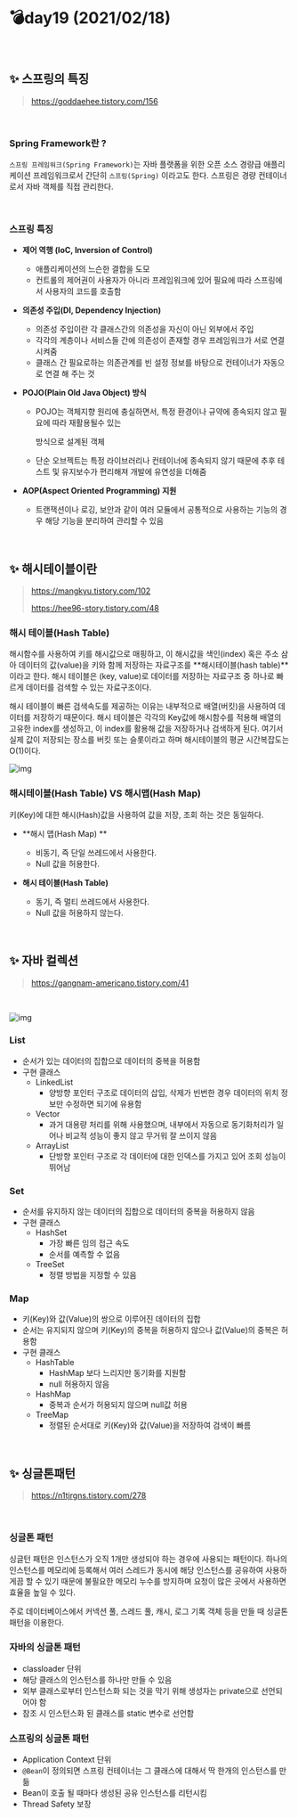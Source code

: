 # 💣day19 (2021/02/18)

<br>

## ✨ 스프링의 특징

>https://goddaehee.tistory.com/156

<br>

### Spring Framework란 ?

`스프링 프레임워크(Spring Framework)`는 자바 플랫폼을 위한 오픈 소스 경량급 애플리케이션 프레임워크로서 간단히 `스프링(Spring)` 이라고도 한다. 스프링은 경량 컨테이너로서 자바 객체를 직접 관리한다.

<br>

### 스프링 특징

- **제어 역행 (IoC, Inversion of Control)**

  - 애플리케이션의 느슨한 결합을 도모
  - 컨트롤의 제어권이 사용자가 아니라 프레임워크에 있어 필요에 따라 스프링에서 사용자의 코드를 호출함

- **의존성 주입(DI, Dependency Injection)**

  - 의존성 주입이란 각 클래스간의 의존성을 자신이 아닌 외부에서 주입
  - 각각의 계층이나 서비스들 간에 의존성이 존재할 경우 프레임워크가 서로 연결시켜줌
  - 클래스 간 필요로하는 의존관계를 빈 설정 정보를 바탕으로 컨테이너가 자동으로 연결 해 주는 것

- **POJO(Plain Old Java Object) 방식**

  - POJO는 객체지향 원리에 충실하면서, 특정 환경이나 규약에 종속되지 않고 필요에 따라 재활용될수 있는

    방식으로 설계된 객체

  - 단순 오브젝트는 특정 라이브러리나 컨테이너에 종속되지 않기 때문에 추후 테스트 및 유지보수가 편리해져 개발에 유연성을 더해줌

- **AOP(Aspect Oriented Programming) 지원**

  - 트랜잭션이나 로깅, 보안과 같이 여러 모듈에서 공통적으로 사용하는 기능의 경우 해당 기능을 분리하여 관리할 수 있음

<br>

## ✨ 해시테이블이란

> https://mangkyu.tistory.com/102
>
> https://hee96-story.tistory.com/48

### 해시 테이블(Hash Table)

해시함수를 사용하여 키를 해시값으로 매핑하고, 이 해시값을 색인(index) 혹은 주소 삼아 데이터의 값(value)을 키와 함께 저장하는 자료구조를 **해시테이블(hash table)**이라고 한다. 해시 테이블은 (key, value)로 데이터를 저장하는 자료구조 중 하나로 빠르게 데이터를 검색할 수 있는 자료구조이다. 

해시 테이블이 빠른 검색속도를 제공하는 이유는 내부적으로 배열(버킷)을 사용하여 데이터를 저장하기 때문이다. 해시 테이블은 각각의 Key값에 해시함수를 적용해 배열의 고유한 index를 생성하고, 이 index를 활용해 값을 저장하거나 검색하게 된다. 여기서 실제 값이 저장되는 장소를 버킷 또는 슬롯이라고 하며 해시테이블의 평균 시간복잡도는 O(1)이다.

![img](https://blog.kakaocdn.net/dn/b1zOw1/btqL6HAW7jy/jpBA5pPkQFnfiZcPLakg00/img.png)



### 해시테이블(Hash Table) VS 해시맵(Hash Map)

키(Key)에 대한 해시(Hash)값을 사용하여 값을 저장, 조회 하는 것은 동일하다.

- **해시 맵(Hash Map) **

  - 비동기, 즉 단일 쓰레드에서 사용한다.
  - Null 값을 허용한다.

- **해시 테이블(Hash Table)**

  - 동기, 즉 멀티 쓰레드에서 사용한다.
  - Null 값을 허용하지 않는다.



<br>

## ✨ 자바 컬렉션

> https://gangnam-americano.tistory.com/41

<br>

![img](https://t1.daumcdn.net/cfile/tistory/99B88F3E5AC70FB419)

### List

- 순서가 있는 데이터의 집합으로 데이터의 중복을 허용함
- 구현 클래스
  - LinkedList
    - 양방향 포인터 구조로 데이터의 삽입, 삭제가 빈번한 경우 데이터의 위치 정보만 수정하면 되기에 유용함
  - Vector
    - 과거 대용량 처리를 위해 사용했으며, 내부에서 자동으로 동기화처리가 일어나 비교적 성능이 좋지 않고 무거워 잘 쓰이지 않음
  - ArrayList
    - 단방향 포인터 구조로 각 데이터에 대한 인덱스를 가지고 있어 조회 성능이 뛰어남

### Set

- 순서를 유지하지 않는 데이터의 집합으로 데이터의 중복을 허용하지 않음
- 구현 클래스
  - HashSet
    - 가장 빠른 임의 접근 속도
    - 순서를 예측할 수 없음
  - TreeSet
    - 정렬 방법을 지정할 수 있음

### Map

- 키(Key)와 값(Value)의 쌍으로 이루어진 데이터의 집합
- 순서는 유지되지 않으며 키(Key)의 중복을 허용하지 않으나 값(Value)의 중복은 허용함
- 구현 클래스
  - HashTable
    - HashMap 보다 느리지만 동기화를 지원함
    - null 허용하지 않음
  - HashMap
    - 중복과 순서가 허용되지 않으며 null값 허용
  - TreeMap
    - 정렬된 순서대로 키(Key)와 값(Value)을 저장하여 검색이 빠름



<br>

## ✨ 싱글톤패턴

> https://n1tjrgns.tistory.com/278

<br>

### 싱글톤 패턴

싱글턴 패턴은 인스턴스가 오직 1개만 생성되야 하는 경우에 사용되는 패턴이다. 하나의 인스턴스를 메모리에 등록해서 여러 스레드가 동시에 해당 인스턴스를 공유하여 사용하게끔 할 수 있기 때문에 불필요한 메모리 누수를 방지하며 요청이 많은 곳에서 사용하면 효율을 높일 수 있다.

주로 데이터베이스에서 커넥션 풀, 스레드 풀, 캐시, 로그 기록 객체 등을 만들 때 싱글톤 패턴을 이용한다.



### 자바의 싱글톤 패턴

- classloader 단위
- 해당 클래스의 인스턴스를 하나만 만들 수 있음
- 외부 클래스로부터 인스턴스화 되는 것을 막기 위해 생성자는 private으로 선언되어야 함
- 참조 시 인스턴스화 된 클래스를 static 변수로 선언함



### 스프링의 싱글톤 패턴

- Application Context 단위
- `@Bean`이 정의되면 스프링 컨테이너는 그 클래스에 대해서 딱 한개의 인스턴스를 만듦
- Bean이 호출 될 때마다 생성된 공유 인스턴스를 리턴시킴
- Thread Safety 보장
